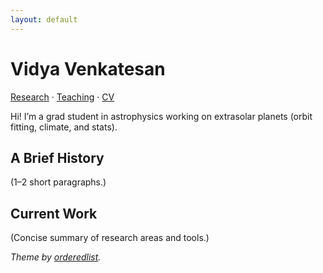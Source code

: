 ```yaml
---
layout: default
---
```


# Vidya Venkatesan

[Research](/research/) · [Teaching](/teaching/) · [CV](/cv/)


Hi! I’m a grad student in astrophysics working on extrasolar planets (orbit fitting, climate, and stats).

## A Brief History
(1–2 short paragraphs.)

## Current Work
(Concise summary of research areas and tools.)

*Theme by [orderedlist](https://github.com/orderedlist).*
